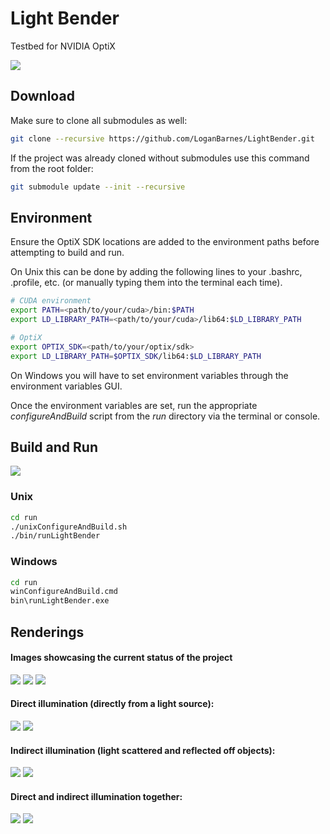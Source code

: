 
Light Bender
============

Testbed for NVIDIA OptiX

![](renderings/cornell/pinkCentered.png)


Download
--------
Make sure to clone all submodules as well:

```bash
git clone --recursive https://github.com/LoganBarnes/LightBender.git
```

If the project was already cloned without submodules use this command from the root folder:

```bash
git submodule update --init --recursive
```


Environment
-----------

Ensure the OptiX SDK locations are added to the environment paths before attempting to build and run.

On Unix this can be done by adding the following lines to your .bashrc, .profile, etc. (or manually typing them into the terminal each time).

```bash
# CUDA environment
export PATH=<path/to/your/cuda>/bin:$PATH
export LD_LIBRARY_PATH=<path/to/your/cuda>/lib64:$LD_LIBRARY_PATH

# OptiX
export OPTIX_SDK=<path/to/your/optix/sdk>
export LD_LIBRARY_PATH=$OPTIX_SDK/lib64:$LD_LIBRARY_PATH
```

On Windows you will have to set environment variables through the environment variables GUI.

Once the environment variables are set, run the appropriate *configureAndBuild* script from the *run* directory via the terminal or console.

Build and Run
-------------

![](renderings/lightBender.gif)


### Unix

```bash
cd run
./unixConfigureAndBuild.sh
./bin/runLightBender
```


### Windows

```bash
cd run
winConfigureAndBuild.cmd
bin\runLightBender.exe
```



Renderings
----------

#### Images showcasing the current status of the project

![](renderings/cornell/pink.png)
![](renderings/tie/tieModel.png)
![](renderings/cornell/greenWall.png)

#### Direct illumination (directly from a light source):
![](renderings/tie/tie_direct.png)
![](renderings/cornell/directOnly.png)

#### Indirect illumination (light scattered and reflected off objects):
![](renderings/tie/tie_indirect.png)
![](renderings/cornell/indirectOnly.png)

#### Direct and indirect illumination together:
![](renderings/tie/tie_both.png)
![](renderings/cornell/both.png)

